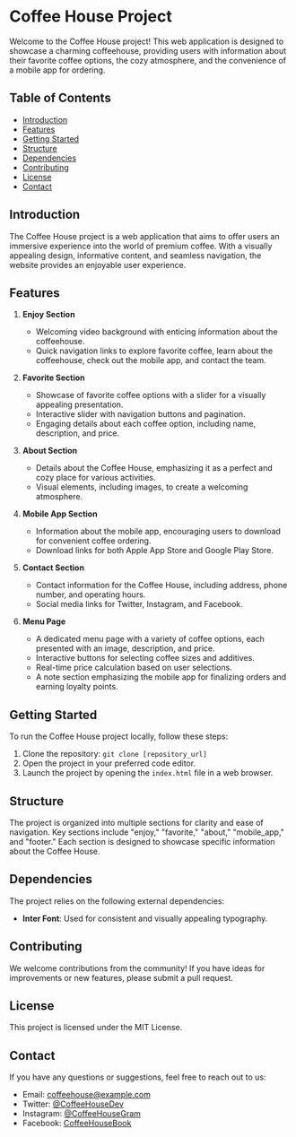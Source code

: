 # Coffee House Project

Welcome to the Coffee House project! This web application is designed to showcase a charming coffeehouse, providing users with information about their favorite coffee options, the cozy atmosphere, and the convenience of a mobile app for ordering.

## Table of Contents
- [Introduction](#introduction)
- [Features](#features)
- [Getting Started](#getting-started)
- [Structure](#structure)
- [Dependencies](#dependencies)
- [Contributing](#contributing)
- [License](#license)
- [Contact](#contact)

## Introduction
The Coffee House project is a web application that aims to offer users an immersive experience into the world of premium coffee. With a visually appealing design, informative content, and seamless navigation, the website provides an enjoyable user experience.

## Features
1. **Enjoy Section**
   - Welcoming video background with enticing information about the coffeehouse.
   - Quick navigation links to explore favorite coffee, learn about the coffeehouse, check out the mobile app, and contact the team.

2. **Favorite Section**
   - Showcase of favorite coffee options with a slider for a visually appealing presentation.
   - Interactive slider with navigation buttons and pagination.
   - Engaging details about each coffee option, including name, description, and price.

3. **About Section**
   - Details about the Coffee House, emphasizing it as a perfect and cozy place for various activities.
   - Visual elements, including images, to create a welcoming atmosphere.

4. **Mobile App Section**
   - Information about the mobile app, encouraging users to download for convenient coffee ordering.
   - Download links for both Apple App Store and Google Play Store.

5. **Contact Section**
   - Contact information for the Coffee House, including address, phone number, and operating hours.
   - Social media links for Twitter, Instagram, and Facebook.

6. **Menu Page**
   - A dedicated menu page with a variety of coffee options, each presented with an image, description, and price.
   - Interactive buttons for selecting coffee sizes and additives.
   - Real-time price calculation based on user selections.
   - A note section emphasizing the mobile app for finalizing orders and earning loyalty points.

## Getting Started
To run the Coffee House project locally, follow these steps:

1. Clone the repository: `git clone [repository_url]`
2. Open the project in your preferred code editor.
3. Launch the project by opening the `index.html` file in a web browser.

## Structure
The project is organized into multiple sections for clarity and ease of navigation. Key sections include "enjoy," "favorite," "about," "mobile_app," and "footer." Each section is designed to showcase specific information about the Coffee House.

## Dependencies
The project relies on the following external dependencies:

- **Inter Font**: Used for consistent and visually appealing typography.

## Contributing
We welcome contributions from the community! If you have ideas for improvements or new features, please submit a pull request.

## License
This project is licensed under the MIT License.

## Contact
If you have any questions or suggestions, feel free to reach out to us:

- Email: coffeehouse@example.com
- Twitter: [@CoffeeHouseDev](https://twitter.com/CoffeeHouseDev)
- Instagram: [@CoffeeHouseGram](https://www.instagram.com/CoffeeHouseGram)
- Facebook: [CoffeeHouseBook](https://www.facebook.com/CoffeeHouseBook)
